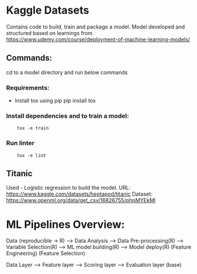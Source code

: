 # Kaggle Datasets
Contains code to build, train and package a model.
Model developed and structured based on learnings from https://www.udemy.com/course/deployment-of-machine-learning-models/

## Commands:
cd to a model directory and run below commands

### Requirements:
  - Install tox using pip
        pip install tox

### Install dependencies and to train a model:
        tox -e train

### Run linter
        tox -e lint

## Titanic
Used - Logistic regression to build the model.
URL: https://www.kaggle.com/datasets/heptapod/titanic
Dataset: https://www.openml.org/data/get_csv/16826755/phpMYEkMl


# ML Pipelines Overview:

Data (reproducible -> R) --> Data Analysis --> Data Pre-processing(R) --> Variable Selection(R) --> ML model building(R) --> Model deploy(R)
                                               (Feature Engineering)       (Feature Selection)

Data Layer --> Feature layer --> Scoring layer --> Evaluation layer 
(base)
